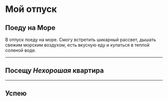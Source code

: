 # Мой отпуск

## Поеду на **Море**
В отпуск поеду на море. Смогу встретить шикарный рассвет, дышать свежим морским воздухом, есть вкусную еду и купаться в теплой соленой воде.

---
## Посещу **_Нехорошая_ квартира**

---
## Успею 